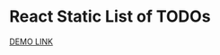 # React Static List of TODOs

[DEMO LINK](https://olena-yanovska.github.io/react_static-list-of-todos/)
